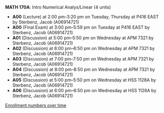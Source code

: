 **MATH 170A**: Intro Numerical Analys/Linear (4 units)

- **A00** (Lecture) at 2:00 pm–3:20 pm on Tuesday, Thursday at P416 EAST by Sterbenz, Jacob (A06914721)
- **A00** (Final Exam) at 3:00 pm–5:59 pm on Tuesday at P416 EAST by Sterbenz, Jacob (A06914721)
- **A01** (Discussion) at 5:00 pm–5:50 pm on Wednesday at APM 7321 by Sterbenz, Jacob (A06914721)
- **A02** (Discussion) at 6:00 pm–6:50 pm on Wednesday at APM 7321 by Sterbenz, Jacob (A06914721)
- **A03** (Discussion) at 7:00 pm–7:50 pm on Wednesday at APM 7321 by Sterbenz, Jacob (A06914721)
- **A04** (Discussion) at 8:00 pm–8:50 pm on Wednesday at APM 7321 by Sterbenz, Jacob (A06914721)
- **A05** (Discussion) at 5:00 pm–5:50 pm on Wednesday at HSS 1128A by Sterbenz, Jacob (A06914721)
- **A06** (Discussion) at 6:00 pm–6:50 pm on Wednesday at HSS 1128A by Sterbenz, Jacob (A06914721)

[Enrollment numbers over time](./MATH170A.tsv)
